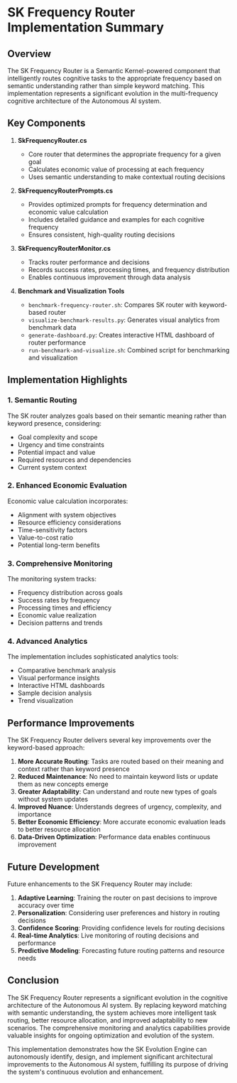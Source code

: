 # SK Frequency Router Implementation Summary

## Overview

The SK Frequency Router is a Semantic Kernel-powered component that intelligently routes cognitive tasks to the appropriate frequency based on semantic understanding rather than simple keyword matching. This implementation represents a significant evolution in the multi-frequency cognitive architecture of the Autonomous AI system.

## Key Components

1. **SkFrequencyRouter.cs**
   - Core router that determines the appropriate frequency for a given goal
   - Calculates economic value of processing at each frequency
   - Uses semantic understanding to make contextual routing decisions

2. **SkFrequencyRouterPrompts.cs**
   - Provides optimized prompts for frequency determination and economic value calculation
   - Includes detailed guidance and examples for each cognitive frequency
   - Ensures consistent, high-quality routing decisions

3. **SkFrequencyRouterMonitor.cs**
   - Tracks router performance and decisions
   - Records success rates, processing times, and frequency distribution
   - Enables continuous improvement through data analysis

4. **Benchmark and Visualization Tools**
   - `benchmark-frequency-router.sh`: Compares SK router with keyword-based router
   - `visualize-benchmark-results.py`: Generates visual analytics from benchmark data
   - `generate-dashboard.py`: Creates interactive HTML dashboard of router performance
   - `run-benchmark-and-visualize.sh`: Combined script for benchmarking and visualization

## Implementation Highlights

### 1. Semantic Routing

The SK router analyzes goals based on their semantic meaning rather than keyword presence, considering:
- Goal complexity and scope
- Urgency and time constraints
- Potential impact and value
- Required resources and dependencies
- Current system context

### 2. Enhanced Economic Evaluation

Economic value calculation incorporates:
- Alignment with system objectives
- Resource efficiency considerations
- Time-sensitivity factors
- Value-to-cost ratio
- Potential long-term benefits

### 3. Comprehensive Monitoring

The monitoring system tracks:
- Frequency distribution across goals
- Success rates by frequency
- Processing times and efficiency
- Economic value realization
- Decision patterns and trends

### 4. Advanced Analytics

The implementation includes sophisticated analytics tools:
- Comparative benchmark analysis
- Visual performance insights
- Interactive HTML dashboards
- Sample decision analysis
- Trend visualization

## Performance Improvements

The SK Frequency Router delivers several key improvements over the keyword-based approach:

1. **More Accurate Routing**: Tasks are routed based on their meaning and context rather than keyword presence
2. **Reduced Maintenance**: No need to maintain keyword lists or update them as new concepts emerge
3. **Greater Adaptability**: Can understand and route new types of goals without system updates
4. **Improved Nuance**: Understands degrees of urgency, complexity, and importance
5. **Better Economic Efficiency**: More accurate economic evaluation leads to better resource allocation
6. **Data-Driven Optimization**: Performance data enables continuous improvement

## Future Development

Future enhancements to the SK Frequency Router may include:

1. **Adaptive Learning**: Training the router on past decisions to improve accuracy over time
2. **Personalization**: Considering user preferences and history in routing decisions
3. **Confidence Scoring**: Providing confidence levels for routing decisions
4. **Real-time Analytics**: Live monitoring of routing decisions and performance
5. **Predictive Modeling**: Forecasting future routing patterns and resource needs

## Conclusion

The SK Frequency Router represents a significant evolution in the cognitive architecture of the Autonomous AI system. By replacing keyword matching with semantic understanding, the system achieves more intelligent task routing, better resource allocation, and improved adaptability to new scenarios. The comprehensive monitoring and analytics capabilities provide valuable insights for ongoing optimization and evolution of the system.

This implementation demonstrates how the SK Evolution Engine can autonomously identify, design, and implement significant architectural improvements to the Autonomous AI system, fulfilling its purpose of driving the system's continuous evolution and enhancement. 